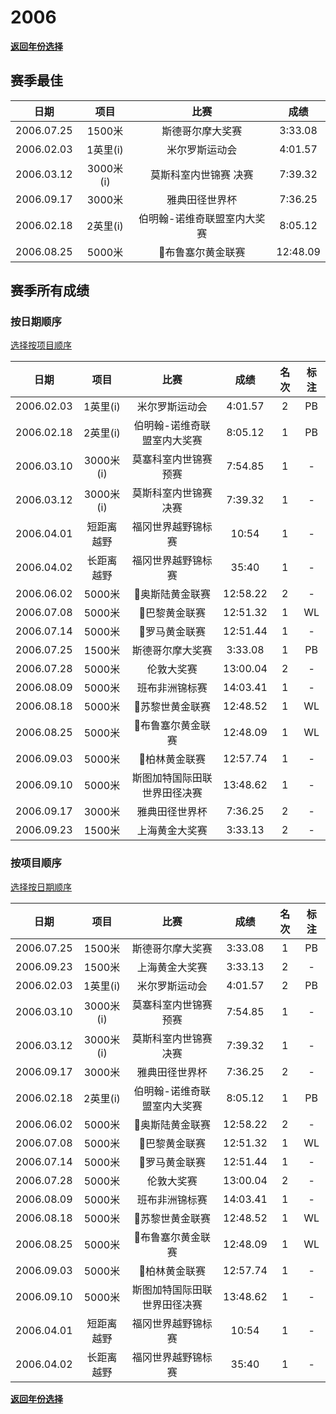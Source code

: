 # 2006

**[返回年份选择](../Results.md)**

## 赛季最佳

|    日期    |   项目    |            比赛             |   成绩   |
| :--------: | :-------: | :-------------------------: | :------: |
| 2006.07.25 |  1500米   |      斯德哥尔摩大奖赛       | 3:33.08  |
| 2006.02.03 | 1英里(i)  |       米尔罗斯运动会        | 4:01.57  |
| 2006.03.12 | 3000米(i) |    莫斯科室内世锦赛 决赛    | 7:39.32  |
| 2006.09.17 |  3000米   |       雅典田径世界杯        | 7:36.25  |
| 2006.02.18 | 2英里(i)  | 伯明翰-诺维奇联盟室内大奖赛 | 8:05.12  |
| 2006.08.25 |  5000米   |      💎布鲁塞尔黄金联赛      | 12:48.09 |

## 赛季所有成绩

### 按日期顺序<a id='1'></a>

[选择按项目顺序](#2)

|    日期    |    项目    |             比赛             |   成绩   | 名次 | 标注 |
| :--------: | :--------: | :--------------------------: | :------: | :--: | :--: |
| 2006.02.03 |  1英里(i)  |        米尔罗斯运动会        | 4:01.57  |  2   |  PB  |
| 2006.02.18 |  2英里(i)  | 伯明翰-诺维奇联盟室内大奖赛  | 8:05.12  |  1   |  PB  |
| 2006.03.10 | 3000米(i)  |    莫塞科室内世锦赛 预赛     | 7:54.85  |  1   |  -   |
| 2006.03.12 | 3000米(i)  |    莫斯科室内世锦赛 决赛     | 7:39.32  |  1   |  -   |
| 2006.04.01 | 短距离越野 |      福冈世界越野锦标赛      |  10:54   |  1   |  -   |
| 2006.04.02 | 长距离越野 |      福冈世界越野锦标赛      |  35:40   |  1   |  -   |
| 2006.06.02 |   5000米   |       💎奥斯陆黄金联赛        | 12:58.22 |  2   |  -   |
| 2006.07.08 |   5000米   |        💎巴黎黄金联赛         | 12:51.32 |  1   |  WL  |
| 2006.07.14 |   5000米   |        💎罗马黄金联赛         | 12:51.44 |  1   |  -   |
| 2006.07.25 |   1500米   |       斯德哥尔摩大奖赛       | 3:33.08  |  1   |  PB  |
| 2006.07.28 |   5000米   |          伦敦大奖赛          | 13:00.04 |  2   |  -   |
| 2006.08.09 |   5000米   |        班布非洲锦标赛        | 14:03.41 |  1   |  -   |
| 2006.08.18 |   5000米   |       💎苏黎世黄金联赛        | 12:48.52 |  1   |  WL  |
| 2006.08.25 |   5000米   |      💎布鲁塞尔黄金联赛       | 12:48.09 |  1   |  WL  |
| 2006.09.03 |   5000米   |        💎柏林黄金联赛         | 12:57.74 |  1   |  -   |
| 2006.09.10 |   5000米   | 斯图加特国际田联世界田径决赛 | 13:48.62 |  1   |  -   |
| 2006.09.17 |   3000米   |        雅典田径世界杯        | 7:36.25  |  2   |  -   |
| 2006.09.23 |   1500米   |        上海黄金大奖赛        | 3:33.13  |  2   |  -   |

### 按项目顺序<a id='2'></a>

[选择按日期顺序](#1)

|    日期    |    项目    |             比赛             |   成绩   | 名次 | 标注 |
| :--------: | :--------: | :--------------------------: | :------: | :--: | :--: |
| 2006.07.25 |   1500米   |       斯德哥尔摩大奖赛       | 3:33.08  |  1   |  PB  |
| 2006.09.23 |   1500米   |        上海黄金大奖赛        | 3:33.13  |  2   |  -   |
| 2006.02.03 |  1英里(i)  |        米尔罗斯运动会        | 4:01.57  |  2   |  PB  |
| 2006.03.10 | 3000米(i)  |    莫塞科室内世锦赛 预赛     | 7:54.85  |  1   |  -   |
| 2006.03.12 | 3000米(i)  |    莫斯科室内世锦赛 决赛     | 7:39.32  |  1   |  -   |
| 2006.09.17 |   3000米   |        雅典田径世界杯        | 7:36.25  |  2   |  -   |
| 2006.02.18 |  2英里(i)  | 伯明翰-诺维奇联盟室内大奖赛  | 8:05.12  |  1   |  PB  |
| 2006.06.02 |   5000米   |       💎奥斯陆黄金联赛        | 12:58.22 |  2   |  -   |
| 2006.07.08 |   5000米   |        💎巴黎黄金联赛         | 12:51.32 |  1   |  WL  |
| 2006.07.14 |   5000米   |        💎罗马黄金联赛         | 12:51.44 |  1   |  -   |
| 2006.07.28 |   5000米   |          伦敦大奖赛          | 13:00.04 |  2   |  -   |
| 2006.08.09 |   5000米   |        班布非洲锦标赛        | 14:03.41 |  1   |  -   |
| 2006.08.18 |   5000米   |       💎苏黎世黄金联赛        | 12:48.52 |  1   |  WL  |
| 2006.08.25 |   5000米   |      💎布鲁塞尔黄金联赛       | 12:48.09 |  1   |  WL  |
| 2006.09.03 |   5000米   |        💎柏林黄金联赛         | 12:57.74 |  1   |  -   |
| 2006.09.10 |   5000米   | 斯图加特国际田联世界田径决赛 | 13:48.62 |  1   |  -   |
| 2006.04.01 | 短距离越野 |      福冈世界越野锦标赛      |  10:54   |  1   |  -   |
| 2006.04.02 | 长距离越野 |      福冈世界越野锦标赛      |  35:40   |  1   |  -   |

**[返回年份选择](../Results.md)**